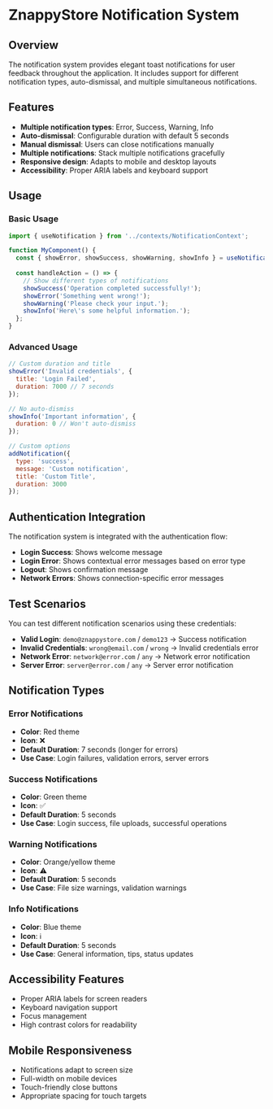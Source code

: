 # ZnappyStore Notification System

## Overview
The notification system provides elegant toast notifications for user feedback throughout the application. It includes support for different notification types, auto-dismissal, and multiple simultaneous notifications.

## Features
- **Multiple notification types**: Error, Success, Warning, Info
- **Auto-dismissal**: Configurable duration with default 5 seconds
- **Manual dismissal**: Users can close notifications manually
- **Multiple notifications**: Stack multiple notifications gracefully
- **Responsive design**: Adapts to mobile and desktop layouts
- **Accessibility**: Proper ARIA labels and keyboard support

## Usage

### Basic Usage
```jsx
import { useNotification } from '../contexts/NotificationContext';

function MyComponent() {
  const { showError, showSuccess, showWarning, showInfo } = useNotification();
  
  const handleAction = () => {
    // Show different types of notifications
    showSuccess('Operation completed successfully!');
    showError('Something went wrong!');
    showWarning('Please check your input.');
    showInfo('Here\'s some helpful information.');
  };
}
```

### Advanced Usage
```jsx
// Custom duration and title
showError('Invalid credentials', {
  title: 'Login Failed',
  duration: 7000 // 7 seconds
});

// No auto-dismiss
showInfo('Important information', {
  duration: 0 // Won't auto-dismiss
});

// Custom options
addNotification({
  type: 'success',
  message: 'Custom notification',
  title: 'Custom Title',
  duration: 3000
});
```

## Authentication Integration
The notification system is integrated with the authentication flow:

- **Login Success**: Shows welcome message
- **Login Error**: Shows contextual error messages based on error type
- **Logout**: Shows confirmation message
- **Network Errors**: Shows connection-specific error messages

## Test Scenarios
You can test different notification scenarios using these credentials:

- **Valid Login**: `demo@znappystore.com` / `demo123` → Success notification
- **Invalid Credentials**: `wrong@email.com` / `wrong` → Invalid credentials error
- **Network Error**: `network@error.com` / `any` → Network error notification
- **Server Error**: `server@error.com` / `any` → Server error notification

## Notification Types

### Error Notifications
- **Color**: Red theme
- **Icon**: ❌
- **Default Duration**: 7 seconds (longer for errors)
- **Use Case**: Login failures, validation errors, server errors

### Success Notifications
- **Color**: Green theme
- **Icon**: ✅
- **Default Duration**: 5 seconds
- **Use Case**: Login success, file uploads, successful operations

### Warning Notifications
- **Color**: Orange/yellow theme
- **Icon**: ⚠️
- **Default Duration**: 5 seconds
- **Use Case**: File size warnings, validation warnings

### Info Notifications
- **Color**: Blue theme
- **Icon**: ℹ️
- **Default Duration**: 5 seconds
- **Use Case**: General information, tips, status updates

## Accessibility Features
- Proper ARIA labels for screen readers
- Keyboard navigation support
- Focus management
- High contrast colors for readability

## Mobile Responsiveness
- Notifications adapt to screen size
- Full-width on mobile devices
- Touch-friendly close buttons
- Appropriate spacing for touch targets 